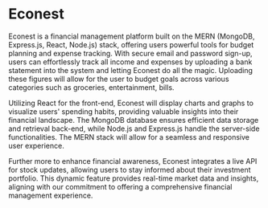 # Econest
Econest is a financial management platform built on the MERN (MongoDB, Express.js, React, Node.js) stack, offering users powerful tools for budget planning and expense tracking. With secure email and password sign-up, users can effortlessly track all income and expenses by uploading a bank statement into the system and letting Econest do all the magic. Uploading these figures will allow for the user to budget goals across various categories such as groceries, entertainment, bills. 

Utilizing React for the front-end, Econest will display charts and graphs to visualize users' spending habits, providing valuable insights into their financial landscape. The MongoDB database ensures efficient data storage and retrieval back-end, while Node.js and Express.js handle the server-side functionalities. The MERN stack will allow for a seamless and responsive user experience. 

Further more to enhance financial awareness, Econest integrates a live API for stock updates, allowing users to stay informed about their investment portfolio. This dynamic feature provides real-time market data and insights, aligning with our commitment to offering a comprehensive financial management experience.
